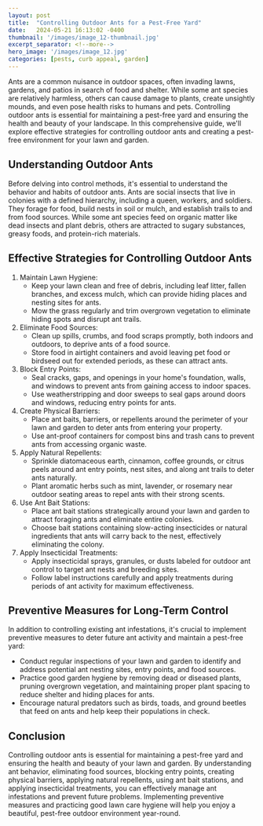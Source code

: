 ```yaml
---
layout: post
title:  "Controlling Outdoor Ants for a Pest-Free Yard"
date:   2024-05-21 16:13:02 -0400
thumbnail: '/images/image_12-thumbnail.jpg'
excerpt_separator: <!--more-->
hero_image: '/images/image_12.jpg'
categories: [pests, curb appeal, garden]
---
```

Ants are a common nuisance in outdoor spaces, often invading lawns, gardens, and patios in search of food and shelter. <!--more-->While some ant species are relatively harmless, others can cause damage to plants, create unsightly mounds, and even pose health risks to humans and pets. Controlling outdoor ants is essential for maintaining a pest-free yard and ensuring the health and beauty of your landscape. In this comprehensive guide, we'll explore effective strategies for controlling outdoor ants and creating a pest-free environment for your lawn and garden.

## Understanding Outdoor Ants
Before delving into control methods, it's essential to understand the behavior and habits of outdoor ants. Ants are social insects that live in colonies with a defined hierarchy, including a queen, workers, and soldiers. They forage for food, build nests in soil or mulch, and establish trails to and from food sources. While some ant species feed on organic matter like dead insects and plant debris, others are attracted to sugary substances, greasy foods, and protein-rich materials.

## Effective Strategies for Controlling Outdoor Ants
1. Maintain Lawn Hygiene:
    * Keep your lawn clean and free of debris, including leaf litter, fallen branches, and excess mulch, which can provide hiding places and nesting sites for ants.
    * Mow the grass regularly and trim overgrown vegetation to eliminate hiding spots and disrupt ant trails.
2. Eliminate Food Sources:
    * Clean up spills, crumbs, and food scraps promptly, both indoors and outdoors, to deprive ants of a food source.
    * Store food in airtight containers and avoid leaving pet food or birdseed out for extended periods, as these can attract ants.
3. Block Entry Points:
    * Seal cracks, gaps, and openings in your home's foundation, walls, and windows to prevent ants from gaining access to indoor spaces.
    * Use weatherstripping and door sweeps to seal gaps around doors and windows, reducing entry points for ants.
4. Create Physical Barriers:
    * Place ant baits, barriers, or repellents around the perimeter of your lawn and garden to deter ants from entering your property.
    * Use ant-proof containers for compost bins and trash cans to prevent ants from accessing organic waste.
5. Apply Natural Repellents:
    * Sprinkle diatomaceous earth, cinnamon, coffee grounds, or citrus peels around ant entry points, nest sites, and along ant trails to deter ants naturally.
    * Plant aromatic herbs such as mint, lavender, or rosemary near outdoor seating areas to repel ants with their strong scents.
6. Use Ant Bait Stations:
    * Place ant bait stations strategically around your lawn and garden to attract foraging ants and eliminate entire colonies.
    * Choose bait stations containing slow-acting insecticides or natural ingredients that ants will carry back to the nest, effectively eliminating the colony.
7. Apply Insecticidal Treatments:
    * Apply insecticidal sprays, granules, or dusts labeled for outdoor ant control to target ant nests and breeding sites.
    * Follow label instructions carefully and apply treatments during periods of ant activity for maximum effectiveness.

## Preventive Measures for Long-Term Control
In addition to controlling existing ant infestations, it's crucial to implement preventive measures to deter future ant activity and maintain a pest-free yard:
* Conduct regular inspections of your lawn and garden to identify and address potential ant nesting sites, entry points, and food sources.
* Practice good garden hygiene by removing dead or diseased plants, pruning overgrown vegetation, and maintaining proper plant spacing to reduce shelter and hiding places for ants.
* Encourage natural predators such as birds, toads, and ground beetles that feed on ants and help keep their populations in check.

## Conclusion
Controlling outdoor ants is essential for maintaining a pest-free yard and ensuring the health and beauty of your lawn and garden. By understanding ant behavior, eliminating food sources, blocking entry points, creating physical barriers, applying natural repellents, using ant bait stations, and applying insecticidal treatments, you can effectively manage ant infestations and prevent future problems. Implementing preventive measures and practicing good lawn care hygiene will help you enjoy a beautiful, pest-free outdoor environment year-round.
